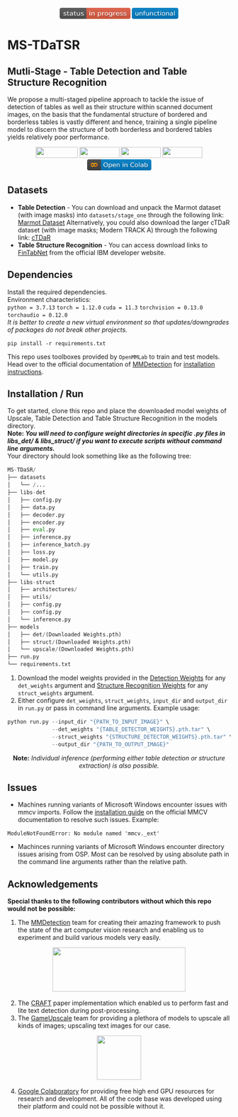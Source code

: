 <p align="center">
   <a href="#"><img width="160" height="25" src="./resources/status-in progress-critical.svg"/></a>
   <a href="#"><img width="105" height="25" src="./resources/unfunctional-blue.svg"/></a><br/>
</p>

# MS-TDaTSR
## Mutli-Stage - Table Detection and Table Structure Recognition
We propose a multi-staged pipeline approach to tackle the issue of detection of tables as well as their structure within scanned document images, on the basis that the fundamental structure of bordered and borderless tables is vastly different and hence, training a single pipeline model to discern the structure of both borderless and bordered tables yields relatively poor performance.

<p align="center">
   <a href="https://pytorch.org/"><img width="95" height="25" src="https://img.shields.io/badge/PyTorch-%23EE4C2C.svg?style=flat&logo=PyTorch&logoColor=white"/></a>
   <!--- <a href="https://pandas.pydata.org/"><img width="90" height="25" src="https://img.shields.io/badge/pandas-%23150458.svg?style=flat&logo=pandas&logoColor=white"/></a> -->
   <a href="https://numpy.org/"><img width="90" height="25" src="https://img.shields.io/badge/OpenCV-27338e?flat&logo=OpenCV&logoColor=white"/></a>
   <a href="https://numpy.org/"><img width="90" height="25" src="https://img.shields.io/badge/numpy-%23013243.svg?style=flat&logo=numpy&logoColor=white"/></a>
   <a href="https://www.python.org/"><img width="90" height="25" src="https://img.shields.io/badge/python-3670A0?style=flat&logo=python&logoColor=ffdd54"/></a>
   <a href="#"><img width="145" height="25" img src="resources/open-in-colab.svg" alt="Demo"/></a>
</p>

## Datasets
- **Table Detection** - You can download and unpack the Marmot dataset (with image masks) into `datasets/stage_one` through the following link: [Marmot Dataset](https://drive.google.com/file/d/1-7cBtAraIa0e8c6kMFDPmlAlKOPOBccd/view?usp=sharing)
Alternatively, you could also download the larger cTDaR dataset (with image masks; Modern TRACK A) through the following link: [cTDaR](https://drive.google.com/file/d/1PTlz7aXY9r6sQOXApPKOyvsD6sjrjt5Q/view?usp=sharing)<br/>
- **Table Structure Recognition** - You can access download links to [FinTabNet](https://developer.ibm.com/exchanges/data/all/fintabnet/) from the official IBM developer website.
## Dependencies
Install the required dependencies.<br/>Environment characteristics:<br/>`python = 3.7.13` `torch = 1.12.0` `cuda = 11.3` `torchvision = 0.13.0` `torchaudio = 0.12.0`
<br/>*It is better to create a new virtual environment so that updates/downgrades of packages do not break other projects.*
```
pip install -r requirements.txt
```
This repo uses toolboxes provided by `OpenMMLab` to train and test models. Head over to the official documentation of [MMDetection](https://github.com/open-mmlab/mmdetection) for [installation instructions](https://mmdetection.readthedocs.io/en/latest/get_started.html#installation).

## Installation / Run
To get started, clone this repo and place the downloaded model weights of Upscale, Table Detection and Table Structure Recognition in the models directory.<br/>
**Note: _You will need to configure weight directories in specific .py files in libs_det/ & libs_struct/ if you want to execute scripts without command line arguments._** <br/>
Your directory should look something like as the following tree:
```python
MS-TDaSR/
├── datasets
│   └── /...
├── libs-det
│   ├── config.py
│   ├── data.py
│   ├── decoder.py
│   ├── encoder.py
│   ├── eval.py
│   ├── inference.py
│   ├── inference_batch.py
│   ├── loss.py
│   ├── model.py
│   ├── train.py
│   └── utils.py
├── libs-struct
│   ├── architectures/
│   ├── utils/
│   ├── config.py
│   ├── config.py
│   └── inference.py
├── models
│   ├── det/(Downloaded Weights.pth)
│   ├── struct/(Downloaded Weights.pth)
│   └── upscale/(Downloaded Weights.pth)
├── run.py
└── requirements.txt
```

1. Download the model weights provided in the [Detection Weights](libs_det#models-weights) for any `det_weights` argument and [Structure Recognition Weights](libs_struct#models-weights) for any `struct_weights` argument.
2. Either configure `det_weights`, `struct_weights`, `input_dir` and `output_dir` in `run.py` or pass in command line arguments. Example usage:
```python
python run.py --input_dir "{PATH_TO_INPUT_IMAGE}" \
              --det_weights "{TABLE_DETECTOR_WEIGHTS}.pth.tar" \
              --struct_weights "{STRUCTURE_DETECTOR_WEIGHTS}.pth.tar" \
              --output_dir "{PATH_TO_OUTPUT_IMAGE}"
```
<p align="center">
    <p1 align="center"> <b>Note:</b> <i>Individual inference (performing either table detection or structure extraction) is also possible.</i>
</p>

## Issues
- Machines running variants of Microsoft Windows encounter issues with mmcv imports. Follow the [installation guide](https://mmcv.readthedocs.io/en/latest/get_started/installation.html) on the official MMCV documentation to resolve such issues. Example:
```
ModuleNotFoundError: No module named 'mmcv._ext'
```
- Machinces running variants of Microsoft Windows encounter directory issues arising from OSP. Most can be resolved by using absolute path in the command line arguments rather than the relative path.

## Acknowledgements
**Special thanks to the following contributors without which this repo would not be possible:**
1. The [MMDetection](https://github.com/open-mmlab/mmdetection) team for creating their amazing framework to push the state of the art computer vision research and enabling us to experiment and build various models very easily.
<p align="center">
   <a href="https://github.com/open-mmlab/mmdetection"><img width="300" height="100" src="https://raw.githubusercontent.com/open-mmlab/mmdetection/master/resources/mmdet-logo.png"/></a>
</p>

2. The [CRAFT](https://github.com/clovaai/CRAFT-pytorch) paper implementation which enabled us to perform fast and lite text detection during post-processing.
3. The [GameUpscale](https://upscale.wiki/wiki/Main_Page) team for providing a plethora of models to upscale all kinds of images; upscaling text images for our case.
<p align="center">
   <a href="#"><img width="100" height="100" src="https://styles.redditmedia.com/t5_t2w6c/styles/communityIcon_lslg93wlmah31.png?width=256&s=3163c0903846807d8609680be18368a0a7eef05b"/></a>
</p>
   
4. [Google Colaboratory](https://github.com/googlecolab) for providing free high end GPU resources for research and development. All of the code base was developed using their platform and could not be possible without it.
